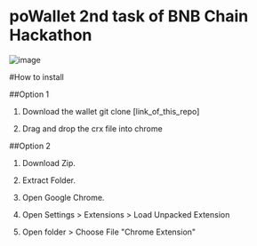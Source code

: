 # poWallet 2nd task of BNB Chain Hackathon

![image](https://user-images.githubusercontent.com/104291403/211374105-85dbad24-fc6f-4e3a-bff0-3ade30501f1b.png)

#How to install

##Option 1

1) Download the wallet
git clone [link_of_this_repo]

2) Drag and drop the crx file into chrome

##Option 2

1) Download Zip.

2) Extract Folder.

3) Open Google Chrome.

4) Open Settings > Extensions > Load Unpacked Extension

5) Open folder > Choose File "Chrome Extension"

